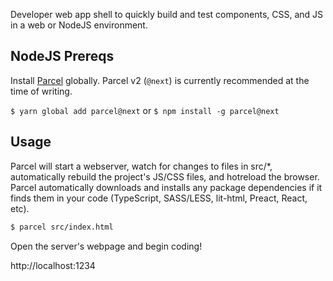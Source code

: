 Developer web app shell to quickly build and test components, CSS, and JS in a web or NodeJS environment.

## NodeJS Prereqs

Install [Parcel](https://parceljs.org/) globally.  Parcel v2 (`@next`) is currently recommended at the time of writing.

```$ yarn global add parcel@next```
or
```$ npm install -g parcel@next```

## Usage

Parcel will start a webserver, watch for changes to files in src/*, automatically rebuild the project's JS/CSS files, and hotreload the browser.  Parcel automatically downloads and installs any package dependencies if it finds them in your code (TypeScript, SASS/LESS, lit-html, Preact, React, etc).

```sh
$ parcel src/index.html
```

Open the server's webpage and begin coding!

http://localhost:1234
